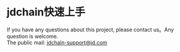 jdchain快速上手
====
If you have any questions about this project, please contact us。Any question is welcome.  
The public mail: [jdchain-support@jd.com](jdchain-support@jd.com)





